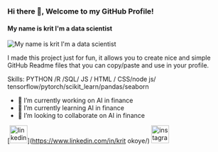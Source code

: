 ### Hi there 👋, Welcome to my GitHub Profile!
#### My name is krit I'm a data scientist
![My name is krit I'm a data scientist](https://www.datanami.com/wp-content/uploads/2018/09/data_science_shutterstock_shutterstock_Trueffelpix-768x237.jpg)

I made this project just for fun, it allows you to create nice and simple GitHub Readme files that you can copy/paste and use in your profile.

Skills:  PYTHON /R /SQL/ JS / HTML / CSS/node js/ tensorflow/pytorch/scikit_learn/pandas/seaborn

- 🔭 I’m currently working on AI in finance 
- 🌱 I’m currently learning AI in finance 
- 👯 I’m looking to collaborate on AI in finance 


[<img src='https://cdn.jsdelivr.net/npm/simple-icons@3.0.1/icons/linkedin.svg' alt='linkedin' height='40'>](https://www.linkedin.com/in/krit okoye/)  [<img src='https://cdn.jsdelivr.net/npm/simple-icons@3.0.1/icons/instagram.svg' alt='instagram' height='40'>](https://www.instagram.com/t.boy__jr/)  


